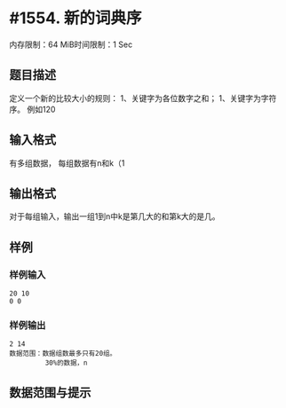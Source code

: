 # #1554. 新的词典序

内存限制：64 MiB时间限制：1 Sec

## 题目描述

定义一个新的比较大小的规则：
1、关键字为各位数字之和；
1、关键字为字符序。
例如120

## 输入格式

有多组数据，
每组数据有n和k（1

## 输出格式

对于每组输入，输出一组1到n中k是第几大的和第k大的是几。

## 样例

### 样例输入

    
    20 10
    0 0	
    

### 样例输出

    
    2 14
    数据范围：数据组数最多只有20组。
             30%的数据，n
    

## 数据范围与提示
